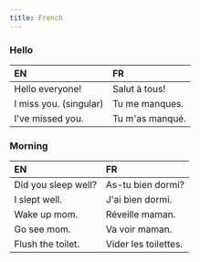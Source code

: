 ```yaml
---
title: French
---
```


### Hello

| EN | FR |
| :--- | :--- |
| Hello everyone! | Salut à tous! 
| I miss you. (singular) | Tu me manques.
| I've missed you. |	Tu m'as manqué.

### Morning

| EN | FR |
| :--- | :--- |
| Did you sleep well? |	As-tu bien dormi?
| I slept well.	| J'ai bien dormi.
| Wake up mom. | Réveille maman.
| Go see mom. |	Va voir maman.
| Flush the toilet. | Vider les toilettes.
